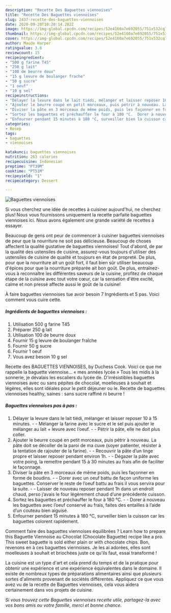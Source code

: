 ```yaml
---
description: "Recette Des Baguettes viennoises"
title: "Recette Des Baguettes viennoises"
slug: 2437-recette-des-baguettes-viennoises
date: 2020-09-20T10:20:14.202Z
image: https://img-global.cpcdn.com/recipes/52e4160a7e692055/751x532cq70/baguettes-viennoises-photo-principale-de-la-recette.jpg
thumbnail: https://img-global.cpcdn.com/recipes/52e4160a7e692055/751x532cq70/baguettes-viennoises-photo-principale-de-la-recette.jpg
cover: https://img-global.cpcdn.com/recipes/52e4160a7e692055/751x532cq70/baguettes-viennoises-photo-principale-de-la-recette.jpg
author: Maude Harper
ratingvalue: 3.8
reviewcount: 15
recipeingredient:
- "500 g farine T45"
- "250 g lait"
- "100 de beurre doux"
- "15 g levure de boulanger frache"
- "50 g sucre"
- "1 oeuf"
- "10 g sel"
recipeinstructions:
- "Délayer la levure dans le lait tiédi, mélanger et laisser reposer 10 à 15 minutes.  Mélanger la farine avec le sucre et le sel puis ajouter le mélanger au lait + levure avec l’oeuf.  Pétrir la pâte, elle ne doit plus coller."
- "Ajouter le beurre coupé en petit morceaux, puis pétrir à nouveau. La pâte doit se décoller de la paroi de ma cuve (soyer patienter, résister à la tentation de rajouter de la farine).  Recouvrir la pâte d’un linge propre et laisser reposer pendant environ 1h.  Dégazer la pâte avec votre poing, la remettre pendant 15 à 30 minutes au frais afin de faciliter le façonnage."
- "Diviser la pâte en 3 morceaux de même poids, puis les façonner en forme de boudins.  Dorer avec un oeuf battu de façon uniforme les baguettes. Conserver le reste de l’oeuf battu au frais il vous servira pour la suite.  Laisser de nouveau reposer pendant 1h dans un endroit chaud, perso j’avais le four légèrement chaud d’une précédente cuisson."
- "Sortez les baguettes et préchauffer le four à 180 °C.  Dorer à nouveau les baguettes avec l’oeuf conservé au frais, faites des entailles à l’aide d’un couteau bien aiguisé."
- "Enfourner pendant 15 minutes à 180 °C, surveiller bien la cuisson car les baguettes colorent rapidement."
categories:
- Resep
tags:
- baguettes
- viennoises

katakunci: baguettes viennoises 
nutrition: 263 calories
recipecuisine: Indonesian
preptime: "PT39M"
cooktime: "PT51M"
recipeyield: "1"
recipecategory: Dessert

---
```



![Baguettes viennoises](https://img-global.cpcdn.com/recipes/52e4160a7e692055/751x532cq70/baguettes-viennoises-photo-principale-de-la-recette.jpg)

Si vous cherchez une idée de recettes à cuisiner aujourd'hui, ne cherchez plus! Nous vous fournissons uniquement la recette parfaite baguettes viennoises ici. Nous avons également une grande variété de recettes à essayer.

Beaucoup de gens ont peur de commencer à cuisiner baguettes viennoises de peur que la nourriture ne soit pas délicieuse. Beaucoup de choses affectent la qualité gustative de baguettes viennoises! Tout d'abord, de par la qualité des ustensiles de cuisine, assurez-vous toujours d'utiliser des ustensiles de cuisine de qualité et toujours en état de propreté. De plus, pour que la nourriture ait un goût fort, il faut bien sûr utiliser beaucoup d'épices pour que la nourriture préparée ait bon goût. De plus, entraînez-vous à reconnaître les différentes saveurs de la cuisine, profitez de chaque étape de la cuisine avec tout votre cœur, car la sensation d'être excité, calme et non pressé affecte aussi le goût de la cuisine!

<!--inarticleads1-->

À faire baguettes viennoises tue avoir besoin 7 Ingrédients et 5 pas. Voici comment vous cuire cette.

##### Ingrédients de baguettes viennoises :

1. Utilisation 500 g farine T45
1. Préparer 250 g lait
1. Utilisation 100 de beurre doux
1. Fournir 15 g levure de boulanger fraîche
1. Fournir 50 g sucre
1. Fournir 1 oeuf
1. Vous avez besoin 10 g sel


Recette des BAGUETTES VIENNOISES, by Duchess Cook. Voici ce que me rappelle la baguette viennoise… « mes années lycée » Tous les midis à la sonnerie, je dévalais les escaliers du lycée de. D&#39;irrésistibles baguettes viennoises avec ou sans pépites de chocolat, moelleuses à souhait et légères, elles sont idéales pour le petit déjeuner ou le. Recette de baguettes viennoises healthy, saines : sans sucre raffiné ni beurre ! 

<!--inarticleads2-->

##### Baguettes viennoises pas à pas :

1. Délayer la levure dans le lait tiédi, mélanger et laisser reposer 10 à 15 minutes. -  - Mélanger la farine avec le sucre et le sel puis ajouter le mélanger au lait + levure avec l’oeuf. -  - Pétrir la pâte, elle ne doit plus coller.
1. Ajouter le beurre coupé en petit morceaux, puis pétrir à nouveau. La pâte doit se décoller de la paroi de ma cuve (soyer patienter, résister à la tentation de rajouter de la farine). -  - Recouvrir la pâte d’un linge propre et laisser reposer pendant environ 1h. -  - Dégazer la pâte avec votre poing, la remettre pendant 15 à 30 minutes au frais afin de faciliter le façonnage.
1. Diviser la pâte en 3 morceaux de même poids, puis les façonner en forme de boudins. -  - Dorer avec un oeuf battu de façon uniforme les baguettes. Conserver le reste de l’oeuf battu au frais il vous servira pour la suite. -  - Laisser de nouveau reposer pendant 1h dans un endroit chaud, perso j’avais le four légèrement chaud d’une précédente cuisson.
1. Sortez les baguettes et préchauffer le four à 180 °C. -  - Dorer à nouveau les baguettes avec l’oeuf conservé au frais, faites des entailles à l’aide d’un couteau bien aiguisé.
1. Enfourner pendant 15 minutes à 180 °C, surveiller bien la cuisson car les baguettes colorent rapidement.


Comment faire des baguettes viennoises équilibrées ? Learn how to prepare this Baguette Viennoise au Chocolat (Chocolate Baguette) recipe like a pro. This sweet baguette is sold either plain or with chocolate chips. Bon, revenons en à ces baguettes viennoises. Je les ai adorées, elles sont moelleuses à souhait et briochées juste ce qu&#39;ils faut, essai transformé ! 

<!--inarticleads1-->

<p>
La cuisine est un type d'art et cela prend du temps et de la pratique pour obtenir une expérience et une expérience équivalentes dans le domaine. Il existe de nombreux types de préparations alimentaires ainsi que plusieurs sortes d'aliments provenant de sociétés différentes. Appliquez ce que vous avez vu de la recette de Baguettes viennoises, cela vous aidera certainement dans vos projets de cuisine.
</p>

<p>
<i>Si vous trouvez cette Baguettes viennoises recette utile, partagez-la avec vos bons amis ou votre famille, merci et bonne chance.</i>
</p>
